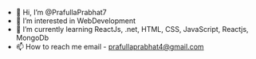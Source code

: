 - 👋 Hi, I’m @PrafullaPrabhat7
- 👀 I’m interested in WebDevelopment
- 🌱 I’m currently learning ReactJs, .net, HTML, CSS, JavaScript, Reactjs, MongoDb
- 📫 How to reach me email - prafullaprabhat4@gmail.com

<!---
PrafullaPrabhat7/PrafullaPrabhat7 is a ✨ special ✨ repository because its `README.md` (this file) appears on your GitHub profile.
You can click the Preview link to take a look at your changes.
--->
